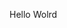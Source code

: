 Hello Wolrd












































































































































































































































































































































































































































































































































































































































































































































































































































































































































































































































































































































































































































































































































































































































































































































































































































































































































































































































































































































































































































































































































































































































































































































































































































































































































































































































































































































































































































































































































































































































































































































































































































































































































































































































































































































































































































































































































































































































































































































































































































































































































































































































































































































































































































































































































































































































































































































































































































































































































































































































































































































































































